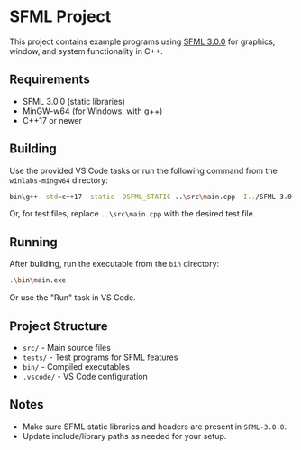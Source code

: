 # SFML Project

This project contains example programs using [SFML 3.0.0](https://www.sfml-dev.org/) for graphics, window, and system functionality in C++.

## Requirements

- SFML 3.0.0 (static libraries)
- MinGW-w64 (for Windows, with g++)
- C++17 or newer

## Building

Use the provided VS Code tasks or run the following command from the `winlabs-mingw64` directory:

```sh
bin\g++ -std=c++17 -static -DSFML_STATIC ..\src\main.cpp -I../SFML-3.0.0/include -L../SFML-3.0.0/lib -lsfml-graphics-s -lsfml-window-s -lsfml-system-s -lopengl32 -lfreetype -lwinmm -lgdi32 -o ../bin/main.exe
```

Or, for test files, replace `..\src\main.cpp` with the desired test file.

## Running

After building, run the executable from the `bin` directory:

```sh
.\bin\main.exe
```

Or use the "Run" task in VS Code.

## Project Structure

- `src/` - Main source files
- `tests/` - Test programs for SFML features
- `bin/` - Compiled executables
- `.vscode/` - VS Code configuration

## Notes

- Make sure SFML static libraries and headers are present in `SFML-3.0.0`.
- Update include/library paths as needed for your setup.
